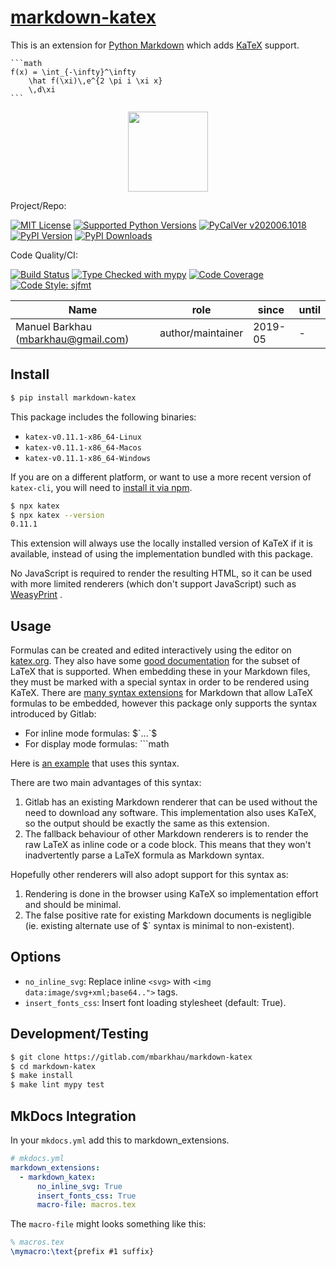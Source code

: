 
# [markdown-katex][repo_ref]

This is an extension for [Python Markdown](https://python-markdown.github.io/)
which adds [KaTeX](https://katex.org/) support.

    ```math
    f(x) = \int_{-\infty}^\infty
        \hat f(\xi)\,e^{2 \pi i \xi x}
        \,d\xi
    ```

<p align="center">
<img src="https://mbarkhau.keybase.pub/static/markdown-katex-example.png" height=128>
</p>

Project/Repo:

[![MIT License][license_img]][license_ref]
[![Supported Python Versions][pyversions_img]][pyversions_ref]
[![PyCalVer v202006.1018][version_img]][version_ref]
[![PyPI Version][pypi_img]][pypi_ref]
[![PyPI Downloads][downloads_img]][downloads_ref]

Code Quality/CI:

[![Build Status][build_img]][build_ref]
[![Type Checked with mypy][mypy_img]][mypy_ref]
[![Code Coverage][codecov_img]][codecov_ref]
[![Code Style: sjfmt][style_img]][style_ref]


|                 Name                |        role       |  since  | until |
|-------------------------------------|-------------------|---------|-------|
| Manuel Barkhau (mbarkhau@gmail.com) | author/maintainer | 2019-05 | -     |


## Install

```bash
$ pip install markdown-katex
```

This package includes the following binaries:

 - `katex-v0.11.1-x86_64-Linux`
 - `katex-v0.11.1-x86_64-Macos`
 - `katex-v0.11.1-x86_64-Windows`

If you are on a different platform, or want to use a more recent version of `katex-cli`, you will need to [install it via npm][href_katexinstall_cli].

```bash
$ npx katex
$ npx katex --version
0.11.1
```

This extension will always use the locally installed version of KaTeX if it is available, instead of using the implementation bundled with this package.

No JavaScript is required to render the resulting HTML, so it can be used with more limited renderers (which don't support JavaScript) such as [WeasyPrint](https://weasyprint.org/) .


## Usage

Formulas can be created and edited interactively using the editor on [katex.org](https://katex.org/). They also have some [good documentation][href_katex_docs] for the subset of LaTeX that is supported. When embedding these in your Markdown files, they must be marked with a special syntax in order to be rendered using KaTeX. There are [many syntax extensions][href_cben_mathdown] for Markdown that allow LaTeX formulas to be embedded, however this package only supports the syntax introduced by Gitlab:

 - For inline mode formulas: &dollar;&#96;...&#96;&dollar;
 - For display mode formulas: &#96;&#96;&#96;math

Here is [an example](https://gitlab.com/snippets/1857641) that uses this syntax.

There are two main advantages of this syntax:

 1. Gitlab has an existing Markdown renderer that can be used without the need to download any software. This implementation also uses KaTeX, so the output should be exactly the same as this extension.
 2. The fallback behaviour of other Markdown renderers is to render the raw LaTeX as inline code or a code block. This means that they won't inadvertently parse a LaTeX formula as Markdown syntax.

Hopefully other renderers will also adopt support for this syntax as:

 1. Rendering is done in the browser using KaTeX so implementation effort and should be minimal.
 2. The false positive rate for existing Markdown documents is negligible (ie. existing alternate use of &dollar;&#96; syntax is minimal to non-existent).


## Options

 - `no_inline_svg`: Replace inline `<svg>` with `<img data:image/svg+xml;base64..">` tags.
 - `insert_fonts_css`: Insert font loading stylesheet (default: True).


## Development/Testing

```bash
$ git clone https://gitlab.com/mbarkhau/markdown-katex
$ cd markdown-katex
$ make install
$ make lint mypy test
```


## MkDocs Integration

In your `mkdocs.yml` add this to markdown_extensions.

```yaml
# mkdocs.yml
markdown_extensions:
  - markdown_katex:
      no_inline_svg: True
      insert_fonts_css: True
      macro-file: macros.tex
```

The `macro-file` might looks something like this:

```tex
% macros.tex
\mymacro:\text{prefix #1 suffix}
```


[href_cben_mathdown]: https://github.com/cben/mathdown/wiki/math-in-markdown

[repo_ref]: https://gitlab.com/mbarkhau/markdown-katex

[build_img]: https://gitlab.com/mbarkhau/markdown-katex/badges/master/pipeline.svg
[build_ref]: https://gitlab.com/mbarkhau/markdown-katex/pipelines

[codecov_img]: https://gitlab.com/mbarkhau/markdown-katex/badges/master/coverage.svg
[codecov_ref]: https://mbarkhau.gitlab.io/markdown-katex/cov

[license_img]: https://img.shields.io/badge/License-MIT-blue.svg
[license_ref]: https://gitlab.com/mbarkhau/markdown-katex/blob/master/LICENSE

[mypy_img]: https://img.shields.io/badge/mypy-checked-green.svg
[mypy_ref]: https://mbarkhau.gitlab.io/markdown-katex/mypycov

[style_img]: https://img.shields.io/badge/code%20style-%20sjfmt-f71.svg
[style_ref]: https://gitlab.com/mbarkhau/straitjacket/

[pypi_img]: https://img.shields.io/badge/PyPI-wheels-green.svg
[pypi_ref]: https://pypi.org/project/markdown-katex/#files

[downloads_img]: https://pepy.tech/badge/markdown-katex/month
[downloads_ref]: https://pepy.tech/project/markdown-katex

[version_img]: https://img.shields.io/static/v1.svg?label=PyCalVer&message=v202006.1018&color=blue
[version_ref]: https://pypi.org/project/pycalver/

[pyversions_img]: https://img.shields.io/pypi/pyversions/markdown-katex.svg
[pyversions_ref]: https://pypi.python.org/pypi/markdown-katex

[href_katexinstall_cli]: https://katex.org/docs/cli.html

[href_katex_docs]: https://katex.org/docs/supported.html

